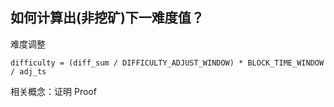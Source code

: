 ## 如何计算出\(非挖矿\)下一难度值？

难度调整

```
difficulty = (diff_sum / DIFFICULTY_ADJUST_WINDOW) * BLOCK_TIME_WINDOW / adj_ts
```

相关概念：证明 Proof



